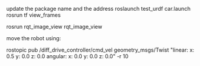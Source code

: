 update the package name and the address
roslaunch test_urdf car.launch
rosrun tf view_frames 

rosrun rqt_image_view rqt_image_view

move the robot using: 

rostopic pub /diff_drive_controller/cmd_vel geometry_msgs/Twist "linear: x: 0.5 y: 0.0 z: 0.0 angular: x: 0.0 y: 0.0 z: 0.0" -r 10
